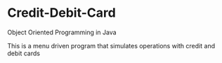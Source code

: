 # Credit-Debit-Card
Object Oriented Programming in Java

This is a menu driven program that simulates operations with credit and debit cards
